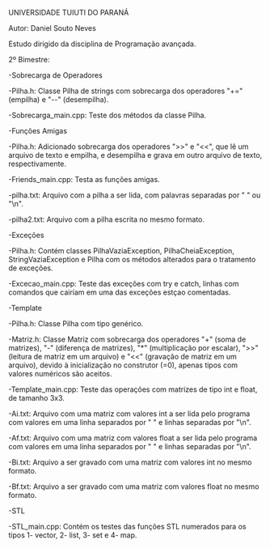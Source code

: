 UNIVERSIDADE TUIUTI DO PARANÁ

Autor: Daniel Souto Neves



Estudo dirigido da disciplina de Programação avançada.

2º Bimestre:

-Sobrecarga de Operadores

  -Pilha.h: Classe Pilha de strings com sobrecarga dos operadores "+=" (empilha) e "--" (desempilha).
  
  -Sobrecarga_main.cpp: Teste dos métodos da classe Pilha.
  
-Funções Amigas

 -Pilha.h: Adicionado sobrecarga dos operadores ">>" e "<<", que lê um arquivo de texto e empilha, e desempilha e grava em outro    arquivo de texto, respectivamente.
 
  -Friends_main.cpp: Testa as funções amigas.
  
  -pilha.txt: Arquivo com a pilha a ser lida, com palavras separadas por " " ou "\n".
  
  -pilha2.txt: Arquivo com a pilha escrita no mesmo formato.
   
-Exceções

  -Pilha.h: Contém classes PilhaVaziaException, PilhaCheiaException, StringVaziaException e Pilha com os métodos alterados para o tratamento de exceções.
  
   -Excecao_main.cpp: Teste das exceções com try e catch, linhas com comandos que cairíam em uma das exceções estçao comentadas.
     
-Template

  -Pilha.h: Classe Pilha com tipo genérico.
  
  -Matriz.h: Classe Matriz com sobrecarga dos operadores "+" (soma de matrizes), "-" (diferença de matrizes), "*" (multiplicação por escalar), ">>" (leitura de matriz em um arquivo) e "<<" (gravação de matriz em um arquivo), devido à inicialização no construtor (=0), apenas tipos com valores numéricos são aceitos.
  
  -Template_main.cpp: Teste das operações com matrizes de tipo int e float, de tamanho 3x3.
  
  -Ai.txt: Arquivo com uma matriz com valores int a ser lida pelo programa com valores em uma linha separados por " " e linhas separadas por "\n".
  
  -Af.txt: Arquivo com uma matriz com valores float a ser lida pelo programa com valores em uma linha separados por " " e linhas separadas por "\n".
  
  -Bi.txt: Arquivo a ser gravado com uma matriz com valores int no mesmo formato.
  
  -Bf.txt: Arquivo a ser gravado com uma matriz com valores float no mesmo formato.
  
-STL

  -STL_main.cpp: Contém os testes das funções STL numerados para os tipos 1- vector, 2- list, 3- set e 4- map.

